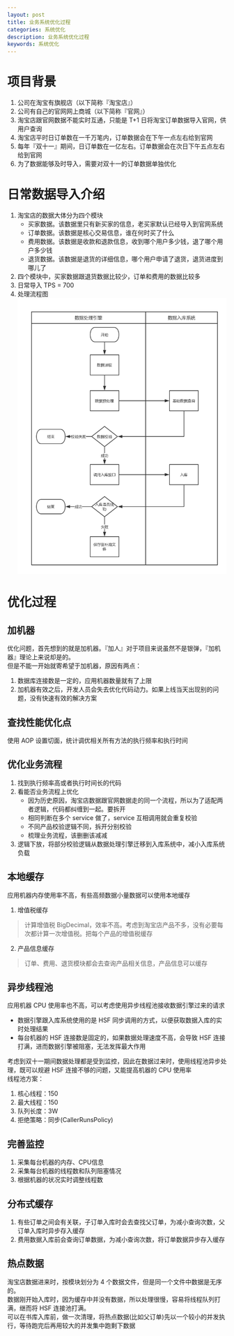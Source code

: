 ```yaml
---
layout: post
title: 业务系统优化过程
categories: 系统优化
description: 业务系统优化过程
keywords: 系统优化
---
```

# 项目背景
1. 公司在淘宝有旗舰店（以下简称『淘宝店』）
2. 公司有自己的官网网上商城（以下简称『官网』）
3. 淘宝店跟官网数据不能实时互通，只能是 T+1 日将淘宝订单数据导入官网，供用户查询
4. 淘宝店平时日订单数在一千万笔内，订单数据会在下午一点左右给到官网
4. 每年『双十一』期间，日订单数在一亿左右。订单数据会在次日下午五点左右给到官网
5. 为了数据能够及时导入，需要对双十一的订单数据单独优化

# 日常数据导入介绍
1. 淘宝店的数据大体分为四个模块
    - 买家数据。该数据里只有新买家的信息，老买家默认已经导入到官网系统
    - 订单数据。该数据是核心交易信息，谁在何时买了什么
    - 费用数据。该数据是收款和退款信息，收到哪个用户多少钱，退了哪个用户多少钱
    - 退货数据。该数据是退货的详细信息，哪个用户申请了退货，退货进度到哪儿了
2. 四个模块中，买家数据跟退货数据比较少，订单和费用的数据比较多
3. 日常导入 TPS = 700
4. 处理流程图
![image](/images/daily-data-processing.png)

# 优化过程
## 加机器
优化问题，首先想到的就是加机器。『加人』对于项目来说虽然不是银弹，『加机器』理论上来说却是的。  
但是不能一开始就寄希望于加机器，原因有两点：
1. 数据库连接数是一定的，应用机器数量就有了上限
2. 加机器有效之后，开发人员会失去优化代码动力。如果上线当天出现别的问题，没有快速有效的解决方案

## 查找性能优化点
使用 AOP 设置切面，统计调优相关所有方法的执行频率和执行时间

## 优化业务流程
1. 找到执行频率高或者执行时间长的代码
2. 看能否业务流程上优化
    - 因为历史原因，淘宝店数据跟官网数据走的同一个流程，所以为了适配两者逻辑，代码都纠缠到一起。要拆开
    - 相同判断在多个 service 做了，service 互相调用就会重复校验
    - 不同产品校验逻辑不同，拆开分别校验
    - 梳理业务流程，该删删该减减
3. 逻辑下放，将部分校验逻辑从数据处理引擎迁移到入库系统中，减小入库系统负载

## 本地缓存
应用机器内存使用率不高，有些高频数据小量数据可以使用本地缓存
1. 增值税缓存
> 计算增值税 BigDecimal，效率不高。考虑到淘宝店产品不多，没有必要每次都计算一次增值税。把每个产品的增值税缓存
2. 产品信息缓存
> 订单、费用、退货模块都会去查询产品相关信息，产品信息可以缓存

## 异步线程池
应用机器 CPU 使用率也不高，可以考虑使用异步线程池接收数据引擎过来的请求
- 数据引擎跟入库系统使用的是 HSF 同步调用的方式，以便获取数据入库的实时处理结果
- 每台机器的 HSF 连接数是固定的，如果数据处理速度不高，会导致 HSF 连接打满，进而数据引擎被阻塞，无法发挥最大作用

考虑到双十一期间数据处理都是受到监控，因此在数据过来时，使用线程池异步处理，既可以规避 HSF 连接不够的问题，又能提高机器的 CPU 使用率  
线程池方案：
1. 核心线程：150
2. 最大线程：150
3. 队列长度：3W
4. 拒绝策略：同步(CallerRunsPolicy)

## 完善监控
1. 采集每台机器的内存、CPU信息
2. 采集每台机器的线程数和队列阻塞情况
3. 根据机器的状况实时调整线程数

## 分布式缓存
1. 有些订单之间会有关联，子订单入库时会去查找父订单，为减小查询次数，父订单入库时异步存入缓存
2. 费用数据入库前会查询订单数据，为减小查询次数，将订单数据异步存入缓存

## 热点数据
淘宝店数据进来时，按模块划分为 4 个数据文件，但是同一个文件中数据是无序的。  
数据刚开始入库时，因为缓存中并没有数据，所以处理很慢，容易将线程队列打满，继而将 HSF 连接池打满。  
可以在书库入库前，做一次清理，将热点数据(比如父订单)先以一个较小的并发执行，等待跑完后再用较大的并发集中跑剩下数据